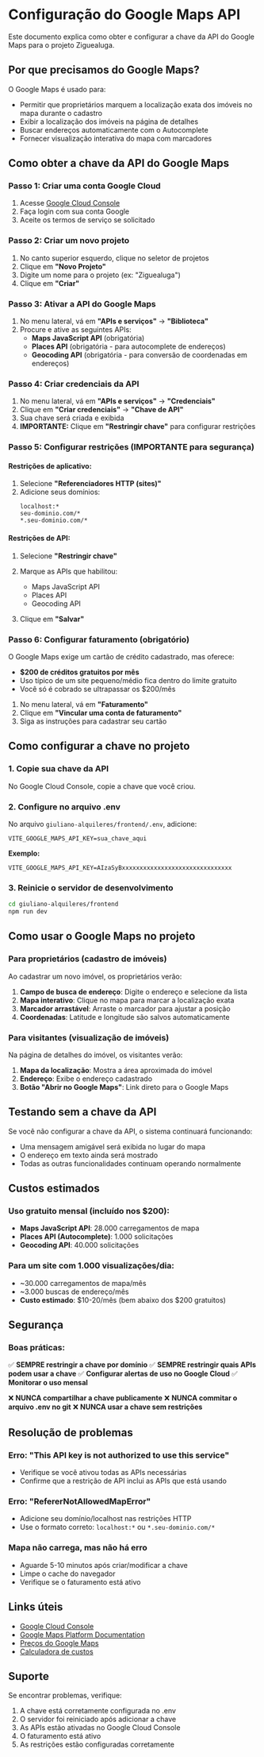 # Configuração do Google Maps API

Este documento explica como obter e configurar a chave da API do Google Maps para o projeto Ziguealuga.

## Por que precisamos do Google Maps?

O Google Maps é usado para:
- Permitir que proprietários marquem a localização exata dos imóveis no mapa durante o cadastro
- Exibir a localização dos imóveis na página de detalhes
- Buscar endereços automaticamente com o Autocomplete
- Fornecer visualização interativa do mapa com marcadores

## Como obter a chave da API do Google Maps

### Passo 1: Criar uma conta Google Cloud

1. Acesse [Google Cloud Console](https://console.cloud.google.com/)
2. Faça login com sua conta Google
3. Aceite os termos de serviço se solicitado

### Passo 2: Criar um novo projeto

1. No canto superior esquerdo, clique no seletor de projetos
2. Clique em **"Novo Projeto"**
3. Digite um nome para o projeto (ex: "Ziguealuga")
4. Clique em **"Criar"**

### Passo 3: Ativar a API do Google Maps

1. No menu lateral, vá em **"APIs e serviços"** → **"Biblioteca"**
2. Procure e ative as seguintes APIs:
   - **Maps JavaScript API** (obrigatória)
   - **Places API** (obrigatória - para autocomplete de endereços)
   - **Geocoding API** (obrigatória - para conversão de coordenadas em endereços)

### Passo 4: Criar credenciais da API

1. No menu lateral, vá em **"APIs e serviços"** → **"Credenciais"**
2. Clique em **"Criar credenciais"** → **"Chave de API"**
3. Sua chave será criada e exibida
4. **IMPORTANTE:** Clique em **"Restringir chave"** para configurar restrições

### Passo 5: Configurar restrições (IMPORTANTE para segurança)

#### Restrições de aplicativo:
1. Selecione **"Referenciadores HTTP (sites)"**
2. Adicione seus domínios:
   ```
   localhost:*
   seu-dominio.com/*
   *.seu-dominio.com/*
   ```

#### Restrições de API:
1. Selecione **"Restringir chave"**
2. Marque as APIs que habilitou:
   - Maps JavaScript API
   - Places API
   - Geocoding API

3. Clique em **"Salvar"**

### Passo 6: Configurar faturamento (obrigatório)

O Google Maps exige um cartão de crédito cadastrado, mas oferece:
- **$200 de créditos gratuitos por mês**
- Uso típico de um site pequeno/médio fica dentro do limite gratuito
- Você só é cobrado se ultrapassar os $200/mês

1. No menu lateral, vá em **"Faturamento"**
2. Clique em **"Vincular uma conta de faturamento"**
3. Siga as instruções para cadastrar seu cartão

## Como configurar a chave no projeto

### 1. Copie sua chave da API

No Google Cloud Console, copie a chave que você criou.

### 2. Configure no arquivo .env

No arquivo `giuliano-alquileres/frontend/.env`, adicione:

```env
VITE_GOOGLE_MAPS_API_KEY=sua_chave_aqui
```

**Exemplo:**
```env
VITE_GOOGLE_MAPS_API_KEY=AIzaSyBxxxxxxxxxxxxxxxxxxxxxxxxxxxxxxx
```

### 3. Reinicie o servidor de desenvolvimento

```bash
cd giuliano-alquileres/frontend
npm run dev
```

## Como usar o Google Maps no projeto

### Para proprietários (cadastro de imóveis)

Ao cadastrar um novo imóvel, os proprietários verão:

1. **Campo de busca de endereço**: Digite o endereço e selecione da lista
2. **Mapa interativo**: Clique no mapa para marcar a localização exata
3. **Marcador arrastável**: Arraste o marcador para ajustar a posição
4. **Coordenadas**: Latitude e longitude são salvos automaticamente

### Para visitantes (visualização de imóveis)

Na página de detalhes do imóvel, os visitantes verão:

1. **Mapa da localização**: Mostra a área aproximada do imóvel
2. **Endereço**: Exibe o endereço cadastrado
3. **Botão "Abrir no Google Maps"**: Link direto para o Google Maps

## Testando sem a chave da API

Se você não configurar a chave da API, o sistema continuará funcionando:
- Uma mensagem amigável será exibida no lugar do mapa
- O endereço em texto ainda será mostrado
- Todas as outras funcionalidades continuam operando normalmente

## Custos estimados

### Uso gratuito mensal (incluído nos $200):
- **Maps JavaScript API**: 28.000 carregamentos de mapa
- **Places API (Autocomplete)**: 1.000 solicitações
- **Geocoding API**: 40.000 solicitações

### Para um site com 1.000 visualizações/dia:
- ~30.000 carregamentos de mapa/mês
- ~3.000 buscas de endereço/mês
- **Custo estimado**: $10-20/mês (bem abaixo dos $200 gratuitos)

## Segurança

### Boas práticas:

✅ **SEMPRE restringir a chave por domínio**
✅ **SEMPRE restringir quais APIs podem usar a chave**
✅ **Configurar alertas de uso no Google Cloud**
✅ **Monitorar o uso mensal**

❌ **NUNCA compartilhar a chave publicamente**
❌ **NUNCA commitar o arquivo .env no git**
❌ **NUNCA usar a chave sem restrições**

## Resolução de problemas

### Erro: "This API key is not authorized to use this service"
- Verifique se você ativou todas as APIs necessárias
- Confirme que a restrição de API inclui as APIs que está usando

### Erro: "RefererNotAllowedMapError"
- Adicione seu domínio/localhost nas restrições HTTP
- Use o formato correto: `localhost:*` ou `*.seu-dominio.com/*`

### Mapa não carrega, mas não há erro
- Aguarde 5-10 minutos após criar/modificar a chave
- Limpe o cache do navegador
- Verifique se o faturamento está ativo

## Links úteis

- [Google Cloud Console](https://console.cloud.google.com/)
- [Google Maps Platform Documentation](https://developers.google.com/maps/documentation)
- [Preços do Google Maps](https://cloud.google.com/maps-platform/pricing)
- [Calculadora de custos](https://mapsplatformtransition.withgoogle.com/calculator)

## Suporte

Se encontrar problemas, verifique:
1. A chave está corretamente configurada no .env
2. O servidor foi reiniciado após adicionar a chave
3. As APIs estão ativadas no Google Cloud Console
4. O faturamento está ativo
5. As restrições estão configuradas corretamente
